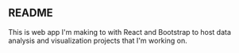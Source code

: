 ## README
This is web app I'm making to with React and Bootstrap to host
data analysis and visualization projects that I'm working on. 
